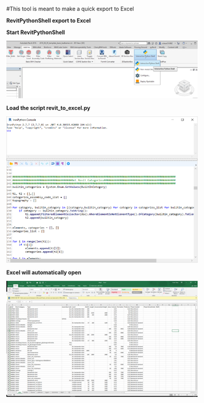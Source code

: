 #This tool is meant to make a quick export to Excel



**RevitPythonShell export to Excel**


**Start RevitPythonShell**

![picture](https://github.com/C-Claus/Miscellaneous/blob/master/interactive_python_shell.png)

**Load the script revit_to_excel.py**

![picture](https://github.com/C-Claus/Miscellaneous/blob/master/revit_python_shell.png)

**Excel will automatically open**

![picture](https://github.com/C-Claus/Miscellaneous/blob/master/voorbeeld_blad.png)
